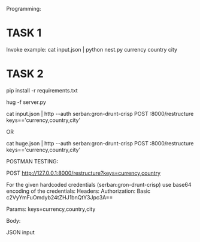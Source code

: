 Programming:


# TASK 1

Invoke example:
cat input.json | python nest.py currency country city

# TASK 2
pip install -r requirements.txt

hug -f server.py

cat input.json | http --auth serban:gron-drunt-crisp POST :8000/restructure keys=='currency,country,city'

OR 

cat huge.json | http --auth serban:gron-drunt-crisp POST :8000/restructure keys=='currency,country,city'


POSTMAN TESTING:

POST http://127.0.0.1:8000/restructure?keys=currency,country

For the given hardcoded credentials (serban:gron-drunt-crisp) use base64 encoding of the credentials:
Headers:
Authorization: Basic c2VyYmFuOmdyb24tZHJ1bnQtY3Jpc3A==

Params:
keys=currency,country,city

Body:

JSON input